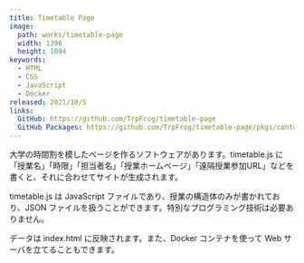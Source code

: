 ```yaml
---
title: Timetable Page
image: 
  path: works/timetable-page
  width: 1396
  height: 1094
keywords:
  - HTML
  - CSS
  - JavaScript
  - Docker
released: 2021/10/5
links:
  GitHub: https://github.com/TrpFrog/timetable-page
  GitHub Packages: https://github.com/TrpFrog/timetable-page/pkgs/container/timetable
---
```


大学の時間割を模したページを作るソフトウェアがあります。timetable.js に「授業名」「時限」「担当者名」「授業ホームページ」「遠隔授業参加URL」などを書くと、それに合わせてサイトが生成されます。

timetable.js は JavaScript ファイルであり、授業の構造体のみが書かれており、JSON ファイルを扱うことができます。特別なプログラミング技術は必要ありません。

データは index.html に反映されます。また、Docker コンテナを使って Web サーバを立てることもできます。
